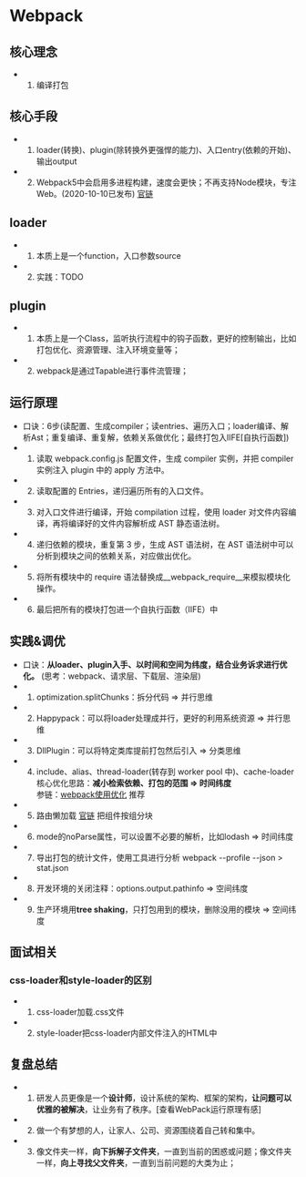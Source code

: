 # Webpack

## 核心理念
* 1. 编译打包

## 核心手段
* 1. loader(转换)、plugin(除转换外更强悍的能力)、入口entry(依赖的开始)、输出output
* 2. Webpack5中会启用多进程构建，速度会更快；不再支持Node模块，专注Web。(2020-10-10已发布) [官链](https://webpack.docschina.org/blog/2020-10-10-webpack-5-release)

## loader
* 1. 本质上是一个function，入口参数source
* 2. 实践：TODO

## plugin
* 1. 本质上是一个Class，监听执行流程中的钩子函数，更好的控制输出，比如打包优化、资源管理、注入环境变量等；
* 2. webpack是通过Tapable进行事件流管理；

## 运行原理
* 口诀：6步(读配置、生成compiler；读entries、遍历入口；loader编译、解析Ast；重复编译、重复解，依赖关系做优化；最终打包入IIFE[自执行函数])
* 1. 读取 webpack.config.js 配置文件，生成 compiler 实例，并把 compiler 实例注入 plugin 中的 apply 方法中。
* 2. 读取配置的 Entries，递归遍历所有的入口文件。
* 3. 对入口文件进行编译，开始 compilation 过程，使用 loader 对文件内容编译，再将编译好的文件内容解析成 AST 静态语法树。
* 4. 递归依赖的模块，重复第 3 步，生成 AST 语法树，在 AST 语法树中可以分析到模块之间的依赖关系，对应做出优化。
* 5. 将所有模块中的 require 语法替换成__webpack_require__来模拟模块化操作。
* 6. 最后把所有的模块打包进一个自执行函数（IIFE）中

## 实践&调优
* 口诀：**从loader、plugin入手、以时间和空间为纬度，结合业务诉求进行优化。** (思考：webpack、请求层、下载层、渲染层)
* 1. optimization.splitChunks：拆分代码 => 并行思维
* 2. Happypack：可以将loader处理成并行，更好的利用系统资源 => 并行思维
* 3. DllPlugin：可以将特定类库提前打包然后引入 => 分类思维
* 4. include、alias、thread-loader(转存到 worker pool 中)、cache-loader  
     核心优化思路：**减小检索依赖、打包的范围 => 时间纬度**  
     参链：[webpack使用优化](https://yhlben.com/blog/devops-webpack.html) 推荐
* 5. 路由懒加载 [官链](https://router.vuejs.org/zh/guide/advanced/lazy-loading.html) 把组件按组分块
* 6. mode的noParse属性，可以设置不必要的解析，比如lodash => 时间纬度
* 7. 导出打包的统计文件，使用工具进行分析 webpack --profile --json > stat.json
* 8. 开发环境的关闭注释：options.output.pathinfo => 空间纬度
* 9. 生产环境用**tree shaking**，只打包用到的模块，删除没用的模块 => 空间纬度

## 面试相关
### css-loader和style-loader的区别
* 1. css-loader加载.css文件
* 2. style-loader把css-loader内部文件注入的HTML中

## 复盘总结
* 1. 研发人员更像是一个**设计师**，设计系统的架构、框架的架构，**让问题可以优雅的被解决**，让业务有了秩序。[查看WebPack运行原理有感]
* 2. 做一个有梦想的人，让家人、公司、资源围绕着自己转和集中。
* 3. 像文件夹一样，**向下拆解子文件夹**，一直到当前的困惑或问题；像文件夹一样，**向上寻找父文件夹**，一直到当前问题的大类为止；

